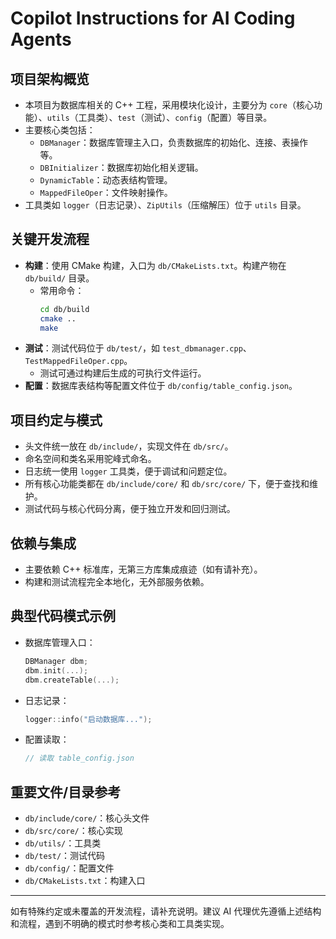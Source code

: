 # Copilot Instructions for AI Coding Agents

## 项目架构概览
- 本项目为数据库相关的 C++ 工程，采用模块化设计，主要分为 `core`（核心功能）、`utils`（工具类）、`test`（测试）、`config`（配置）等目录。
- 主要核心类包括：
  - `DBManager`：数据库管理主入口，负责数据库的初始化、连接、表操作等。
  - `DBInitializer`：数据库初始化相关逻辑。
  - `DynamicTable`：动态表结构管理。
  - `MappedFileOper`：文件映射操作。
- 工具类如 `logger`（日志记录）、`ZipUtils`（压缩解压）位于 `utils` 目录。

## 关键开发流程
- **构建**：使用 CMake 构建，入口为 `db/CMakeLists.txt`。构建产物在 `db/build/` 目录。
  - 常用命令：
    ```bash
    cd db/build
    cmake ..
    make
    ```
- **测试**：测试代码位于 `db/test/`，如 `test_dbmanager.cpp`、`TestMappedFileOper.cpp`。
  - 测试可通过构建后生成的可执行文件运行。
- **配置**：数据库表结构等配置文件位于 `db/config/table_config.json`。

## 项目约定与模式
- 头文件统一放在 `db/include/`，实现文件在 `db/src/`。
- 命名空间和类名采用驼峰式命名。
- 日志统一使用 `logger` 工具类，便于调试和问题定位。
- 所有核心功能类都在 `db/include/core/` 和 `db/src/core/` 下，便于查找和维护。
- 测试代码与核心代码分离，便于独立开发和回归测试。

## 依赖与集成
- 主要依赖 C++ 标准库，无第三方库集成痕迹（如有请补充）。
- 构建和测试流程完全本地化，无外部服务依赖。

## 典型代码模式示例
- 数据库管理入口：
  ```cpp
  DBManager dbm;
  dbm.init(...);
  dbm.createTable(...);
  ```
- 日志记录：
  ```cpp
  logger::info("启动数据库...");
  ```
- 配置读取：
  ```cpp
  // 读取 table_config.json
  ```

## 重要文件/目录参考
- `db/include/core/`：核心头文件
- `db/src/core/`：核心实现
- `db/utils/`：工具类
- `db/test/`：测试代码
- `db/config/`：配置文件
- `db/CMakeLists.txt`：构建入口

---
如有特殊约定或未覆盖的开发流程，请补充说明。建议 AI 代理优先遵循上述结构和流程，遇到不明确的模式时参考核心类和工具类实现。
